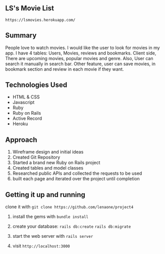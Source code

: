 ## LS's Movie List

`https://lsmovies.herokuapp.com/`

## Summary
People love to watch movies. I would like the user to look for movies in my app. I have 4 tables: Users, Movies, reviews and bookmarks. Client side, There are upcoming movies, popular movies and genre. Also, User can search it manually in search bar. Other feature, user can save movies, in bookmark section and review in each movie if they want.

## Technologies Used
- HTML & CSS
- Javascript
- Ruby
- Ruby on Rails
- Active Record
- Heroku

## Approach
1. Wireframe design and initial ideas
2. Created Git Repository
3. Started a brand new Ruby on Rails project
4. Created tables and model classes
5. Researched public APIs and collected the requests to be used
6. built each page and iterated over the project until completion 

## Getting it up and running
clone it with `git clone https://github.com/lenaone/project4`

1. install the gems with `bundle install`
2. create your database: `rails db:create`
`rails db:migrate`

3. start the web server with `rails server`
4. visit `http://localhost:3000` 

